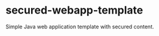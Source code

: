 secured-webapp-template
=======================

Simple Java web application template with secured content.